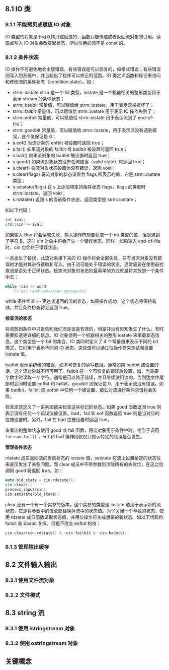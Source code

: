 ## 8.1 IO 类
### 8.1.1 不能拷贝或赋值 IO 对象

IO 类型的对象是不可以拷贝或赋值的，函数只能传递或者返回流对象的引用。读取或写入 IO 对象会改变起状态，所以引用必须不是 const 的。

### 8.1.2 条件状态

IO 操作不可避免地会出现错误，有些错误是可以恢复的，如格式错误；有些错误则深入到系统中，并且超出了程序可以修正的范围。IO 类定义函数和标记来访问和修改流的条件状态（condition state）。如：

- strm::iostate strm 是一个 IO 类型，iostate 是一个机器相关的整形类型用于表示 stream 的条件状态；
- strm::badbit 常量值，可以赋值给 strm::iostate，用于表示流被损坏了；
- strm::failbit 常量值，可以赋值给 strm::iostate 用于表示 IO 操作失败了；
- strm::eofbit 常量值，可以赋值给 strm::iostate 用于表示流到了 end-of-file；
- strm::goodbit 常量值，可以赋值给 strm::iostate，用于表示流没有遇到错误，这个值保证是 0；
- s.eof()  当流对象的 eofbit 被设置时返回 true；
- s.fail() 如果流对象的 failbit 或 badbit 被设置时返回 true；
- s.bad() 如果流对象的 badbit 被设置时返回 true；
- s.good() 如果流对象状态没有任何错误（valid state）时返回 true；
- s.clear() 将流对象状态设置为没有错误，返回 void；
- s.clear(flags) 将流对象的状态设置为 flags 所表示的值，它是 strm::iostate 类型；
- s.setstate(flags) 在 s 上添加特定的条件状态 flags，flags 的类型时 strm::iostate，返回 void；
- s.rdstate() 返回 s 的当前条件状态，返回类型是 strm::iostate；

如以下代码：
````cpp
int ival;
std::cin >> ival;
````
如果输入 Boo 将会读取失败，输入操作符想要获取一个 int 类型的值，但是遇到了字符 B，这时 cin 对象中将会产生一个错误状态。同样，如果输入 end-of-file 时，cin 也会处于错误状态。

一旦发生了错误，此流对象接下来的 IO 操作将会全部失败，只有当流对象没有错误时才能对其进行读取和写入。由于流可能处于错误的状态，通常需要在使用前检查流是否处于正确状态。检查流对象的状态的最简单的方式就是将其放到一个条件中去：
````cpp
while (cin >> word)
    // ok: read operation successful
````
while 条件检查 `>>` 表达式返回的流的状态，如果操作成功，这个状态将保持有效，并且条件检查将会返回 true。

**检查流的状态**

将流放到条件中只是告知我们流是否是有效的，但是并没有告知发生了什么。有时需要知道更详细的信息。IO 对象使用一个机器相关的整形 iostate 来承载状态信息。这个类型是一个 bit 的集合。IO 类同时定义了 4 个常量值来表示不同的 bit 模式，它们用于表示不同的 IO 状态。这些值可以通过位操作符来测试和设置 iostate 值。

badbit 表示系统级的错误，如不可恢复的读写错误。通常如果 badbit 被设置的话，这个流对象就不再可用了。failbit 在一个可恢复的错误后设置，如，当需要一个数字时读取一个字符。通常是可以修正错误，并且继续使用流的。当到达文件尾部时会同时设置 eofbit 和 failbit。goodbit 则保证位 0，用于表示流没有错误。如果 badbit，failbit 或 eofbit 中任何一个被设置，那么对流进行条件求值将会失败。

标准库还定义了一系列函数来检查这些标记的状态。如果 good 函数返回 true 则表示没有任何一个错误位被设置，bad，fail 和 eof 函数返回 true 则是当对应的位被设置时。另外，fail 在 bad 位被设置时返回 true。

查看流的整体状态使用 good 或 fail 函数，将流对象用于条件中时，相当于调用 `!stream.fail()` ，eof 和 bad 操作则仅仅只揭示特定的错误是否发生。

**管理条件状态**

rdstate 成员返回流的当前状态的 iostate 值，setstate 在流上设置给定的状态位来表示发生了某些问题。而 clear 成员中不带参数则清除所有的失败位，在这之后调用 good 将返回 true。如：
````cpp
auto old_state = cin.rdstate();
cin.clear();
process_input(cin);
cin.setstate(old_state);
````

clear 还有一个有一个实参的版本，这个实参的类型是 iostate 值用于表示新的流状态，它是将参数中的值全部替换掉流中的状态值。为了关闭一个单独的状态，使用 rdstate 成员函数读取状态值，并用位操作符生成想要的新状态。如以下代码将 failbit 和 badbit 关掉，但是不改变 eofbit 的值：
````cpp
cin.clear(cin.rdstate() & ~cin.failbit & ~cin.badbit);
````

### 8.1.3 管理输出缓存
## 8.2 文件输入输出
### 8.2.1 使用文件流对象
### 8.2.2 文件模式
## 8.3 string 流
### 8.3.1 使用 istringstream 对象
### 8.3.2 使用 ostringstream 对象
## 关键概念